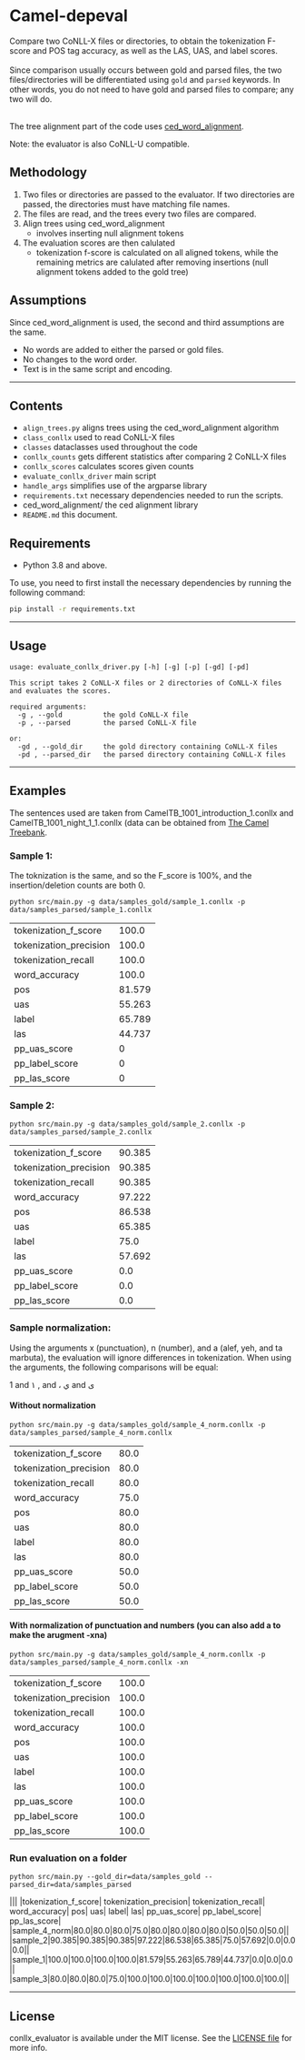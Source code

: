 # Camel-depeval

Compare two CoNLL-X files or directories, to obtain the tokenization F-score and POS tag accuracy, as well as the LAS, UAS, and label scores.<br><br>
Since comparison usually occurs between gold and parsed files, the two files/directories will be differentiated using `gold` and `parsed` keywords. In other words, you do not need to have gold and parsed files to compare; any two will do.<br><br>

The tree alignment part of the code uses <a href="https://github.com/CAMeL-Lab/ced_word_alignment">ced_word_alignment</a>.

Note: the evaluator is also CoNLL-U compatible.

## Methodology
<ol>
<li>Two files or directories are passed to the evaluator. If two directories are passed, the directories must have matching file names.</li>
<li>The files are read, and the trees every two files are compared.</li>
<li>Align trees using ced_word_alignment
<ul><li>involves inserting null alignment tokens</li></ul>
</li>
<li>The evaluation scores are then calulated
<ul><li>tokenization f-score is calculated on all aligned tokens, while the remaining metrics are calulated after removing insertions (null alignment tokens added to the gold tree)</li></ul>
</li>
</ol>




## Assumptions
Since ced_word_alignment is used, the second and third assumptions are the same.
- No words are added to either the parsed or gold files.
- No changes to the word order.
- Text is in the same script and encoding.

---

## Contents

- `align_trees.py` aligns trees using the ced_word_alignment algorithm
- `class_conllx` used to read CoNLL-X files
- `classes` dataclasses used throughout the code
- `conllx_counts` gets different statistics after comparing 2 CoNLL-X files
- `conllx_scores` calculates scores given counts
- `evaluate_conllx_driver` main script
- `handle_args` simplifies use of the argparse library
- `requirements.txt` necessary dependencies needed to run the scripts.
- ced_word_alignment/ the ced alignment library
- `README.md` this document.

## Requirements

- Python 3.8 and above.

To use, you need to first install the necessary dependencies by running the following command:

```bash
pip install -r requirements.txt
```

---

## Usage

```text
usage: evaluate_conllx_driver.py [-h] [-g] [-p] [-gd] [-pd]

This script takes 2 CoNLL-X files or 2 directories of CoNLL-X files and evaluates the scores.

required arguments:
  -g , --gold          the gold CoNLL-X file
  -p , --parsed        the parsed CoNLL-X file

or:
  -gd , --gold_dir     the gold directory containing CoNLL-X files
  -pd , --parsed_dir   the parsed directory containing CoNLL-X files
```

---

## Examples

The sentences used are taken from CamelTB_1001_introduction_1.conllx and CamelTB_1001_night_1_1.conllx (data can be obtained from <a href="http://treebank.camel-lab.com/">The Camel Treebank</a>.

### Sample 1:
The toknization is the same, and so the F_score is 100%, and the insertion/deletion counts are both 0. <br>
```text
python src/main.py -g data/samples_gold/sample_1.conllx -p data/samples_parsed/sample_1.conllx
```
|||
|- |- |
| tokenization_f_score |      100.0 |
| tokenization_precision |    100.0 |
| tokenization_recall |       100.0 |
| word_accuracy |             100.0 |
| pos |                      81.579 |
| uas |                      55.263 |
| label |                    65.789 |
| las |                      44.737 |
| pp_uas_score |                  0 |
| pp_label_score |                0 |
| pp_las_score |                  0 |


### Sample 2:

```text
python src/main.py -g data/samples_gold/sample_2.conllx -p data/samples_parsed/sample_2.conllx
```
|||
|- |- |
| tokenization_f_score |      90.385 |
| tokenization_precision |    90.385 |
| tokenization_recall |       90.385 |
| word_accuracy |             97.222 |
| pos |                       86.538 |
| uas |                       65.385 |
| label |                       75.0 |
| las |                       57.692 |
| pp_uas_score |                 0.0 |
| pp_label_score |               0.0 |
| pp_las_score |                 0.0 |

### Sample normalization:

Using the arguments x (punctuation), n (number), and a (alef, yeh, and ta marbuta), the evaluation will ignore differences in tokenization. When using the arguments, the following comparisons will be equal:

1 and ١
, and ،
ي and ى

#### Without normalization
```text
python src/main.py -g data/samples_gold/sample_4_norm.conllx -p data/samples_parsed/sample_4_norm.conllx 
```
|||
|- |- |
| tokenization_f_score |      80.0 |
| tokenization_precision |    80.0 |
| tokenization_recall |       80.0 |
| word_accuracy |             75.0 |
| pos |                       80.0 |
| uas |                       80.0 |
| label |                     80.0 |
| las |                       80.0 |
| pp_uas_score |              50.0 |
| pp_label_score |            50.0 |
| pp_las_score |              50.0 |

#### With normalization of punctuation and numbers (you can also add a to make the arugment -xna)
```text
python src/main.py -g data/samples_gold/sample_4_norm.conllx -p data/samples_parsed/sample_4_norm.conllx -xn
```
|||
|- |- |
| tokenization_f_score |      100.0 |
| tokenization_precision |    100.0 |
| tokenization_recall |       100.0 |
| word_accuracy |             100.0 |
| pos |                       100.0 |
| uas |                       100.0 |
| label |                     100.0 |
| las |                       100.0 |
| pp_uas_score |              100.0 |
| pp_label_score |            100.0 |
| pp_las_score |              100.0 |


### Run evaluation on a folder
```text
python src/main.py --gold_dir=data/samples_gold --parsed_dir=data/samples_parsed
```
|||
|tokenization_f_score| tokenization_precision| tokenization_recall| word_accuracy| pos| uas| label| las| pp_uas_score| pp_label_score| pp_las_score|
|sample\_4\_norm|80\.0|80\.0|80\.0|75\.0|80\.0|80\.0|80\.0|80\.0|50\.0|50\.0|50\.0||
|sample\_2|90\.385|90\.385|90\.385|97\.222|86\.538|65\.385|75\.0|57\.692|0\.0|0\.0|0\.0||
|sample\_1|100\.0|100\.0|100\.0|100\.0|81\.579|55\.263|65\.789|44\.737|0\.0|0\.0|0\.0||
|sample\_3|80\.0|80\.0|80\.0|75\.0|100\.0|100\.0|100\.0|100\.0|100\.0|100\.0|100\.0||

---


## License

conllx_evaluator is available under the MIT license.
See the [LICENSE file](/LICENSE) for more info.